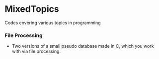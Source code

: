 # MixedTopics
Codes covering various topics in programming

### File Processing
- Two versions of a small pseudo database made in C, which you work with via file processing.
